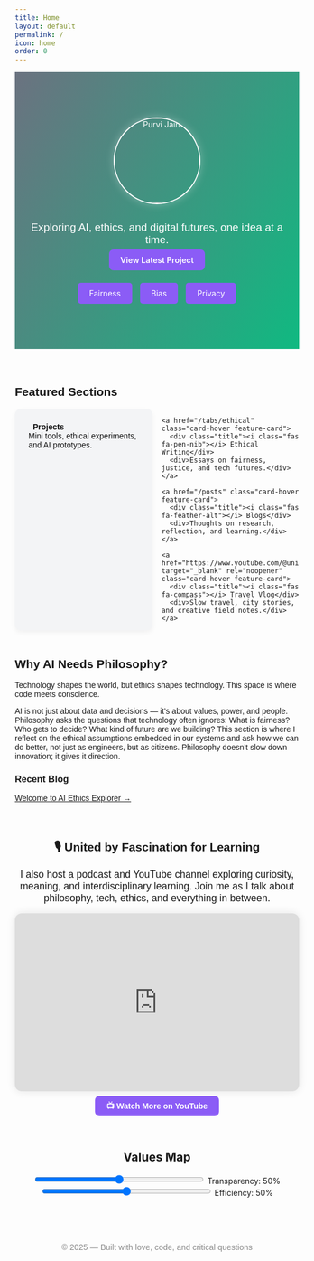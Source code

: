```yaml
---
title: Home
layout: default
permalink: /
icon: home
order: 0
---
```



<!-- Custom Fonts -->
<link href="https://fonts.googleapis.com/css2?family=Merriweather:wght@400;700&family=Poppins:wght@400;600&display=swap" rel="stylesheet">

<!-- Parallax Background -->
<div style="background: linear-gradient(120deg, #6B7280, #10B981), url('/assets/img/parallax-bg.webp'); background-size: cover; background-position: center; background-repeat: no-repeat; padding: 5rem 1rem; text-align: center; color: white; animation: bgShift 15s infinite;">
  <img src="/assets/img/avatar.webp" alt="Purvi Jain" style="width: 150px; height: 150px; border-radius: 50%; border: 2px solid #fff; box-shadow: 0 0 15px rgba(255,255,255,0.3);" loading="lazy">
  
  <h1 id="typed-text" style="font-size: 2.8rem; font-family: 'Merriweather', serif; margin-top: 1rem;"></h1>
  
  <p style="font-size: 1.2rem; max-width: 700px; margin: 1rem auto; font-family: 'Poppins', sans-serif;">
    Exploring AI, ethics, and digital futures, one idea at a time.
  </p>
  
  <a href="/tabs/projects" class="btn-custom">View Latest Project</a>
  
  <div id="compass" style="margin-top: 2rem; max-width: 600px; margin-left: auto; margin-right: auto;">
    <div class="compass-tab" onclick="showEssay('fairness')">Fairness</div>
    <div class="compass-tab" onclick="showEssay('bias')">Bias</div>
    <div class="compass-tab" onclick="showEssay('privacy')">Privacy</div>
    <div id="essay-content" style="display: none; margin-top: 1rem; padding: 1rem; background: rgba(255,255,255,0.8); border-radius: 8px;"></div>
  </div>
</div>

<!-- Featured Sections -->
<div style="max-width: 900px; margin: 4rem auto; font-family: 'Poppins', sans-serif;">
  <h2>Featured Sections</h2>

  <style>
    .feature-grid {
      display: grid;
      grid-template-columns: repeat(2, 1fr);
      gap: 1rem;
      max-width: 900px;
      margin: 0 auto;
    }
    .feature-card .title {
      display: flex; align-items: center; gap: 0.5rem; font-weight: 700;
    }
    .feature-card i { color: #8B5CF6; }
    @media (max-width: 600px) {
      .feature-grid {
        grid-template-columns: 1fr;
      }
    }
    .btn-custom {
      background-color: #8B5CF6;
      color: white;
      padding: 10px 20px;
      border-radius: 8px;
      text-decoration: none;
      font-weight: 600;
      transition: all 0.3s ease;
      animation: pulse 2s infinite;
    }
    .btn-custom:hover {
      background-color: #7C3AED;
    }
    .card-hover {
      flex: 1 1 250px;
      background: #F3F4F6;
      padding: 1.5rem;
      border-radius: 10px;
      box-shadow: 0 4px 10px rgba(0,0,0,0.05);
      text-decoration: none;
      color: #111;
      transition: transform 0.2s ease, background 0.3s ease;
    }
    .card-hover:hover {
      background: #E0E7FF;
      transform: translateY(-5px);
    }
    .compass-tab {
      display: inline-block;
      padding: 10px 20px;
      margin: 0 5px;
      cursor: pointer;
      background: #8B5CF6;
      color: white;
      border-radius: 5px;
      transition: transform 0.3s;
    }
    .compass-tab:hover {
      transform: scale(1.1);
    }
    @keyframes bgShift {
      0% { background-position: 0% 0%; }
      50% { background-position: 100% 50%; }
      100% { background-position: 0% 0%; }
    }
    @keyframes pulse {
      0% { transform: scale(1); }
      50% { transform: scale(1.05); }
      100% { transform: scale(1); }
    }
  </style>

  <div class="feature-grid">
    <a href="/tabs/projects" class="card-hover feature-card">
      <div class="title"><i class="fas fa-code"></i> Projects</div>
      <div>Mini tools, ethical experiments, and AI prototypes.</div>
    </a>

    <a href="/tabs/ethical" class="card-hover feature-card">
      <div class="title"><i class="fas fa-pen-nib"></i> Ethical Writing</div>
      <div>Essays on fairness, justice, and tech futures.</div>
    </a>

    <a href="/posts" class="card-hover feature-card">
      <div class="title"><i class="fas fa-feather-alt"></i> Blogs</div>
      <div>Thoughts on research, reflection, and learning.</div>
    </a>

    <a href="https://www.youtube.com/@unitedbyfascinationforlearning" target="_blank" rel="noopener" class="card-hover feature-card">
      <div class="title"><i class="fas fa-compass"></i> Travel Vlog</div>
      <div>Slow travel, city stories, and creative field notes.</div>
    </a>
  </div>

  <h2 style="margin-top: 3rem;">Why AI Needs Philosophy?</h2>
  <p>
    Technology shapes the world, but ethics shapes technology. This space is where code meets conscience.
  </p>
  <p>
    AI is not just about data and decisions — it’s about values, power, and people. Philosophy asks the questions that
    technology often ignores: What is fairness? Who gets to decide? What kind of future are we building? This section is
    where I reflect on the ethical assumptions embedded in our systems and ask how we can do better, not just as engineers,
    but as citizens. Philosophy doesn’t slow down innovation; it gives it direction.
  </p>

  <h3>Recent Blog</h3>
  <p><a href="/posts/2025-07-22-welcome">Welcome to AI Ethics Explorer →</a></p>
</div>

<!-- 🎙️ YouTube Podcast Section -->
<div style="max-width: 900px; margin: 4rem auto; text-align: center; font-family: 'Poppins', sans-serif;">
  <h2>🎙️ United by Fascination for Learning</h2>
  <p style="max-width: 700px; margin: 1rem auto; font-size: 1.1rem;">
    I also host a podcast and YouTube channel exploring curiosity, meaning, and interdisciplinary learning. 
    Join me as I talk about philosophy, tech, ethics, and everything in between.
  </p>
  <iframe width="100%" height="315" src="https://www.youtube.com/embed/O9JnMjOlDcw" 
    title="YouTube video player" frameborder="0" allowfullscreen style="border-radius: 12px; box-shadow: 0 0 15px rgba(0,0,0,0.1);" loading="lazy">
  </iframe>
  <p style="margin-top: 1rem;">
    <a href="https://www.youtube.com/@unitedbyfascinationforlearning" target="_blank" class="btn-custom">
      📺 Watch More on YouTube
    </a>
  </p>
</div>

<!-- Values Map -->
<div style="max-width: 900px; margin: 4rem auto; text-align: center;">
  <h2>Values Map</h2>
  <input type="range" id="transparencySlider" min="0" max="100" value="50" style="width: 300px;">
  <label for="transparencySlider">Transparency: <span id="transparencyValue">50</span>%</label>
  <br>
  <input type="range" id="efficiencySlider" min="0" max="100" value="50" style="width: 300px;">
  <label for="efficiencySlider">Efficiency: <span id="efficiencyValue">50</span>%</label>
  <div id="valuesChart" style="max-width: 400px; margin: 2rem auto;"></div>
</div>

<!-- Typing Animation Script -->
<script src="https://cdn.jsdelivr.net/npm/typed.js@2.0.12"></script>
<script>
  var typed = new Typed("#typed-text", {
    strings: [
      "Hi, I’m Purvi Jain.",
      "Researcher. Writer. Explorer of Ethical AI.",
      "Welcome to my digital garden 🌱"
    ],
    typeSpeed: 50,
    backSpeed: 25,
    loop: true
  });

  function showEssay(topic) {
    const essays = {
      fairness: "Fairness in AI means ensuring algorithms treat all individuals equitably, avoiding discrimination based on race, gender, or socioeconomic status. It’s about asking: Who benefits, and who is left behind?",
      bias: "Bias in AI occurs when models reflect human prejudices in their training data, leading to unfair outcomes. Identifying and mitigating this is key to ethical tech.",
      privacy: "Privacy in AI involves protecting user data from misuse. It’s a balance between innovation and respecting individual autonomy in a digital world."
    };
    document.getElementById('essay-content').innerHTML = essays[topic];
    document.getElementById('essay-content').style.display = 'block';
  }

  const ctx = document.getElementById('valuesChart').getContext('2d');
  const chart = new Chart(ctx, {
    type: 'radar',
    data: {
      labels: ['Transparency', 'Efficiency', 'Fairness', 'Privacy'],
      datasets: [{
        label: 'Your Values',
        data: [50, 50, 60, 70],
        backgroundColor: 'rgba(139, 92, 246, 0.2)',
        borderColor: '#8B5CF6',
        borderWidth: 2
      }, {
        label: 'My Values',
        data: [70, 40, 80, 90],
        backgroundColor: 'rgba(16, 185, 129, 0.2)',
        borderColor: '#10B981',
        borderWidth: 2
      }]
    },
    options: {
      scales: { r: { beginAtZero: true, max: 100 } }
    }
  });
  document.getElementById('transparencySlider').addEventListener('input', (e) => {
    const value = e.target.value;
    document.getElementById('transparencyValue').textContent = value;
    chart.data.datasets[0].data[0] = value;
    chart.update();
  });
  document.getElementById('efficiencySlider').addEventListener('input', (e) => {
    const value = e.target.value;
    document.getElementById('efficiencyValue').textContent = value;
    chart.data.datasets[0].data[1] = value;
    chart.update();
  });
</script>

<!-- Footer -->
<footer style="text-align: center; margin-top: 5rem; font-size: 0.9rem; color: #888; font-family: 'Poppins', sans-serif;">
  © 2025 — Built with love, code, and critical questions 
</footer>

<script src="https://cdnjs.cloudflare.com/ajax/libs/gsap/3.12.2/gsap.min.js"></script>
<script src="https://cdnjs.cloudflare.com/ajax/libs/gsap/3.12.2/ScrollTrigger.min.js"></script>
<script>
  gsap.registerPlugin(ScrollTrigger);
  gsap.utils.toArray('h2, h3').forEach(header => {
    gsap.from(header, {
      opacity: 0,
      y: 50,
      duration: 1,
      scrollTrigger: {
        trigger: header,
        start: "top 80%",
      }
    });
    header.addEventListener('mouseenter', () => {
      header.innerHTML += ` <span style="font-size: 0.8rem; color: #6B7280;">— "The unexamined tech is not worth building."</span>`;
    });
    header.addEventListener('mouseleave', () => {
      header.innerHTML = header.innerHTML.replace(/<span.*?>.*?<\/span>/, '');
    });
  });
</script>
